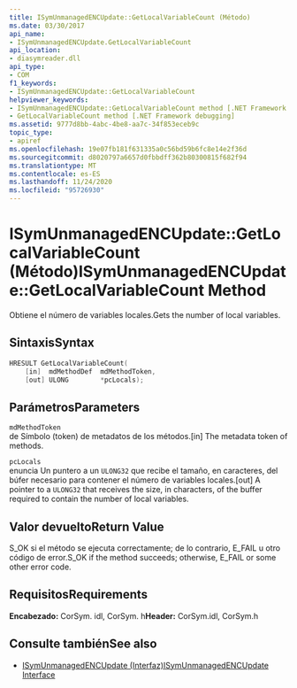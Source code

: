 ```yaml
---
title: ISymUnmanagedENCUpdate::GetLocalVariableCount (Método)
ms.date: 03/30/2017
api_name:
- ISymUnmanagedENCUpdate.GetLocalVariableCount
api_location:
- diasymreader.dll
api_type:
- COM
f1_keywords:
- ISymUnmanagedENCUpdate::GetLocalVariableCount
helpviewer_keywords:
- ISymUnmanagedENCUpdate::GetLocalVariableCount method [.NET Framework debugging]
- GetLocalVariableCount method [.NET Framework debugging]
ms.assetid: 9777d8bb-4abc-4be8-aa7c-34f853eceb9c
topic_type:
- apiref
ms.openlocfilehash: 19e07fb181f631335a0c56bd59b6fc8e14e2f36d
ms.sourcegitcommit: d8020797a6657d0fbbdff362b80300815f682f94
ms.translationtype: MT
ms.contentlocale: es-ES
ms.lasthandoff: 11/24/2020
ms.locfileid: "95726930"
---
```

# <a name="isymunmanagedencupdategetlocalvariablecount-method"></a><span data-ttu-id="9a413-102">ISymUnmanagedENCUpdate::GetLocalVariableCount (Método)</span><span class="sxs-lookup"><span data-stu-id="9a413-102">ISymUnmanagedENCUpdate::GetLocalVariableCount Method</span></span>

<span data-ttu-id="9a413-103">Obtiene el número de variables locales.</span><span class="sxs-lookup"><span data-stu-id="9a413-103">Gets the number of local variables.</span></span>  
  
## <a name="syntax"></a><span data-ttu-id="9a413-104">Sintaxis</span><span class="sxs-lookup"><span data-stu-id="9a413-104">Syntax</span></span>  
  
```cpp  
HRESULT GetLocalVariableCount(  
    [in]  mdMethodDef  mdMethodToken,  
    [out] ULONG        *pcLocals);  
```  
  
## <a name="parameters"></a><span data-ttu-id="9a413-105">Parámetros</span><span class="sxs-lookup"><span data-stu-id="9a413-105">Parameters</span></span>  

 `mdMethodToken`  
 <span data-ttu-id="9a413-106">de Símbolo (token) de metadatos de los métodos.</span><span class="sxs-lookup"><span data-stu-id="9a413-106">[in] The metadata token of methods.</span></span>  
  
 `pcLocals`  
 <span data-ttu-id="9a413-107">enuncia Un puntero a un `ULONG32` que recibe el tamaño, en caracteres, del búfer necesario para contener el número de variables locales.</span><span class="sxs-lookup"><span data-stu-id="9a413-107">[out] A pointer to a `ULONG32` that receives the size, in characters, of the buffer required to contain the number of local variables.</span></span>  
  
## <a name="return-value"></a><span data-ttu-id="9a413-108">Valor devuelto</span><span class="sxs-lookup"><span data-stu-id="9a413-108">Return Value</span></span>  

 <span data-ttu-id="9a413-109">S_OK si el método se ejecuta correctamente; de lo contrario, E_FAIL u otro código de error.</span><span class="sxs-lookup"><span data-stu-id="9a413-109">S_OK if the method succeeds; otherwise, E_FAIL or some other error code.</span></span>  
  
## <a name="requirements"></a><span data-ttu-id="9a413-110">Requisitos</span><span class="sxs-lookup"><span data-stu-id="9a413-110">Requirements</span></span>  

 <span data-ttu-id="9a413-111">**Encabezado:** CorSym. idl, CorSym. h</span><span class="sxs-lookup"><span data-stu-id="9a413-111">**Header:** CorSym.idl, CorSym.h</span></span>  
  
## <a name="see-also"></a><span data-ttu-id="9a413-112">Consulte también</span><span class="sxs-lookup"><span data-stu-id="9a413-112">See also</span></span>

- [<span data-ttu-id="9a413-113">ISymUnmanagedENCUpdate (Interfaz)</span><span class="sxs-lookup"><span data-stu-id="9a413-113">ISymUnmanagedENCUpdate Interface</span></span>](isymunmanagedencupdate-interface.md)
